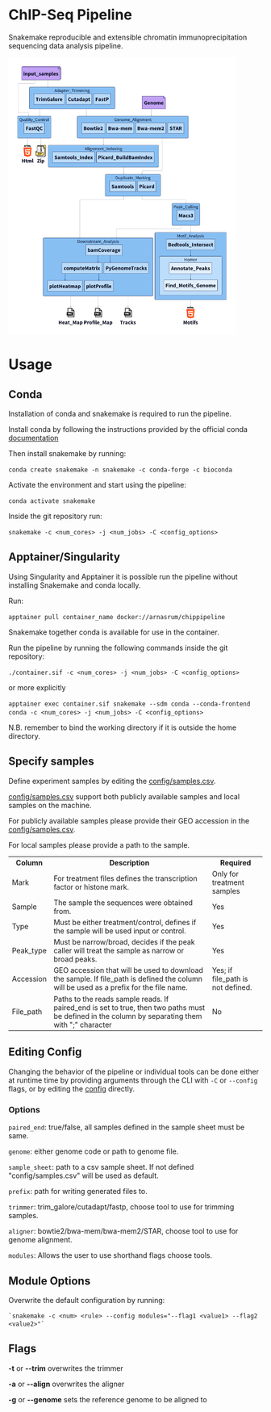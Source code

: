 # ChIP-Seq Pipeline

Snakemake reproducible and extensible chromatin immunoprecipitation sequencing data analysis pipeline.

<img alt="pipeline flowchart" src="docs/images/flow.png" width="450" height="550">


# Usage

## Conda

Installation of conda and snakemake is required to run the pipeline. 

Install conda by following the instructions provided by the official conda [documentation](https://docs.conda.io/projects/conda/en/stable/user-guide/install/index.html)

Then install snakemake by running:

`conda create snakemake -n snakemake -c conda-forge -c bioconda`

Activate the environment and start using the pipeline:

`conda activate snakemake`

Inside the git repository run:

`snakemake -c <num_cores> -j <num_jobs> -C <config_options>`

## Apptainer/Singularity

Using Singularity and Apptainer it is possible run the pipeline without installing Snakemake and conda locally.

Run:

`apptainer pull container_name docker://arnasrum/chippipeline`

Snakemake together conda is available for use in the container.

Run the pipeline by running the following commands inside the git repository:

`./container.sif -c <num_cores> -j <num_jobs> -C <config_options>`

or more explicitly

`apptainer exec container.sif snakemake --sdm conda --conda-frontend conda -c <num_cores> -j <num_jobs> -C <config_options>`

N.B. remember to bind the working directory if it is outside the home directory.




## Specify samples 

Define experiment samples by editing the [config/samples.csv](./config/samples.csv). 

[config/samples.csv](./config/samples.csv) support both publicly available samples and local samples on the machine.

For publicly available samples please provide their GEO accession in the [config/samples.csv](./config/samples.csv).

For local samples please provide a path to the sample. 

<table>
    <th>Column</th>
    <th>Description</th>
    <th>Required</th>
    <tr>
        <td>Mark</td>
        <td>For treatment files defines the transcription factor or histone mark.</td>
        <td>Only for treatment samples</td>
    </tr>
    <tr>
        <td>Sample</td>
        <td>The sample the sequences were obtained from.</td>
        <td>Yes</td>
    </tr>
    <tr>
        <td>Type</td>
        <td>Must be either treatment/control, defines if the sample will be used input or control.</td> 
        <td>Yes</td>
    </tr>
    <tr>
        <td>Peak_type</td>
        <td>Must be narrow/broad, decides if the peak caller will treat the sample as narrow or broad peaks.</td>
        <td>Yes</td>
    </tr>
    <tr>
        <td>Accession</td>
        <td>GEO accession that will be used to download the sample. If file_path is defined the column will be used as a prefix for the file name.</td>
        <td>Yes; if file_path is not defined.</td>
    </tr>    
    <tr>
        <td>File_path</td>
        <td>Paths to the reads sample reads. If paired_end is set to true, then two paths must be defined in the column by separating them with ";" character</td>
        <td>No</td>
    </tr>

</table>


## Editing Config 

Changing the behavior of the pipeline or individual tools can be done either at runtime time by providing arguments 
through the CLI with `-C` or `--config` flags, or by editing the [config](config/config.yaml) directly.

### Options

`paired_end`: true/false, all samples defined in the sample sheet must be same.

`genome`: either genome code or path to genome file.

`sample_sheet`: path to a csv sample sheet. If not defined "config/samples.csv" will be used as default.

`prefix`: path for writing generated files to.

`trimmer`: trim_galore/cutadapt/fastp, choose tool to use for trimming samples.

`aligner`: bowtie2/bwa-mem/bwa-mem2/STAR, choose tool to use for genome alignment.

`modules`: Allows the user to use shorthand flags choose tools. 


## Module Options

Overwrite the default configuration by running:

    `snakemake -c <num> <rule> --config modules="--flag1 <value1> --flag2 <value2>"`

## Flags

**-t** or **--trim** overwrites the trimmer

**-a** or **--align** overwrites the aligner

**-g** or **--genome** sets the reference genome to be aligned to

